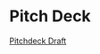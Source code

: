 # Pitch Deck

[Pitchdeck Draft  ](Pitch%20Deck%20ddcdf0cf26214a82b321e83bbc65c89c/Pitchdeck%20Draft%2052715f434bb04bf78d2ded0a1d7e4242.md)